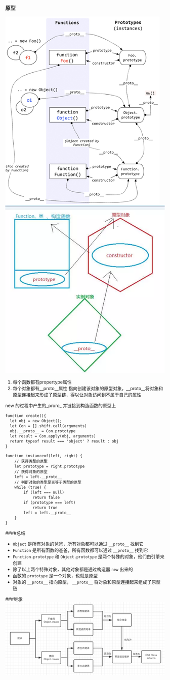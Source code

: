 ### 原型
![](./i/1.png)
![](./i/5.png)

1. 每个函数都有propertype属性
2. 每个对象都有__proto__属性 指向创建该对象的原型对象，__proto__将对象和原型连接起来形成了原型链，得以让对象访问到不属于自己的属性

new 的过程中产生的_proro_ 并链接到构造函数的原型上
```
function create(){
  let obj = new Object();
  let Con = [].shift.call(arguments)
  obj.__proto__ = Con.prototype
  let result = Con.apply(obj, arguments)
  return typeof result === 'object' ? result : obj 
}
```
```
function instanceof(left, right) {
    // 获得类型的原型
    let prototype = right.prototype
    // 获得对象的原型
    left = left.__proto__
    // 判断对象的类型是否等于类型的原型
    while (true) {
    	if (left === null)
    		return false
    	if (prototype === left)
    		return true
    	left = left.__proto__
    }
}
```
####总结
* `Object` 是所有对象的爸爸，所有对象都可以通过 `__proto__` 找到它
* `Function` 是所有函数的爸爸，所有函数都可以通过 `__proto__` 找到它
* `Function.prototype` 和 `Object.prototype` 是两个特殊的对象，他们由引擎来创建
* 除了以上两个特殊对象，其他对象都是通过构造器 `new` 出来的
* 函数的 `prototype` 是一个对象，也就是原型
* 对象的 `__proto__` 指向原型， `__proto__` 将对象和原型连接起来组成了原型链


###继承
![](./i/6.png)

